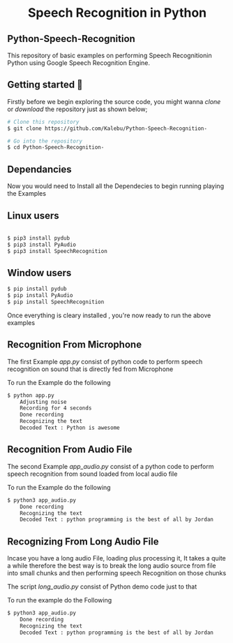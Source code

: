 <h1 align = "center"> Speech Recognition in Python </h1>


Python-Speech-Recognition
---------------------------

This repository of basic examples on performing Speech Recognitionin Python using Google Speech Recognition Engine.




Getting started 🔧
--------------------
Firstly before we begin exploring the source code, you might wanna *clone* or *download* the repository
just as shown below;

```bash
# Clone this repository
$ git clone https://github.com/Kalebu/Python-Speech-Recognition-

# Go into the repository
$ cd Python-Speech-Recognition-
```

## Dependancies

Now you would need to Install all the Dependecies to begin running
playing the Examples 

Linux users  
----------

```bash
 
$ pip3 install pydub
$ pip3 install PyAudio
$ pip3 install SpeechRecognition
```

Window users
-----------

```bash 
$ pip install pydub
$ pip install PyAudio
$ pip install SpeechRecognition
```

Once everything is cleary installed , you're now ready to run the above examples 

Recognition From Microphone 
----------------------------


The first Example *app.py* consist of python code to perform speech recognition 
on sound that is directly fed from Microphone 

To run the Example do the following

```bash 
$ python app.py 
    Adjusting noise 
    Recording for 4 seconds
    Done recording
    Recognizing the text
    Decoded Text : Python is awesome
```

Recognition From Audio File 
-----------------------------

The second Example *app_audio.py* consist of a python code to perform speech recognition from 
sound loaded from local audio file 

To run the Example do the following 

```bash
$ python3 app_audio.py 
    Done recording
    Recognizing the text
    Decoded Text : python programming is the best of all by Jordan
```

Recognizing From Long Audio File 
-----------------------------------

Incase you have a long audio File, loading plus processing it, It takes a quite a while therefore 
the best way is to break the long audio source from file into small chunks and then performing 
speech Recognition on those chunks 

The script *long_audio.py* consist of Python demo code just to that 

To run the example do the Following 

```bash 
$ python3 app_audio.py 
    Done recording
    Recognizing the text
    Decoded Text : python programming is the best of all by Jordan
```

